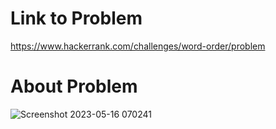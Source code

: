 # Link to Problem
https://www.hackerrank.com/challenges/word-order/problem

# About Problem
![Screenshot 2023-05-16 070241](https://github.com/maddydevgits/python-daily-challenges/assets/80936569/b26ace49-fdf6-4502-b839-c0e4f9944211)
